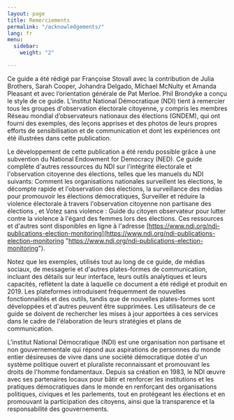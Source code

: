 ```yaml
---
layout: page
title: Remerciements
permalink: "/acknowledgements/"
lang: fr
menu:
  sidebar:
    weight: "2"

---
```

Ce guide a été rédigé par Françoise Stovall avec la contribution de Julia Brothers, Sarah Cooper, Johandra Delgado, Michael McNulty et Amanda Pleasant et avec l’orientation générale de Pat Merloe. Phil Brondyke a conçu le style de ce guide. L’institut National Démocratique (NDI) tient à remercier tous les groupes d'observation électorale citoyenne, y compris les membres Réseau mondial d’observateurs nationaux des élections (GNDEM), qui ont fourni des exemples, des leçons apprises et des photos de leurs propres efforts de sensibilisation et de communication et dont les expériences ont été illustrées dans cette publication.

Le développement de cette publication a été rendu possible grâce à une subvention du National Endowment for Democracy (NED). Ce guide complète d'autres ressources du NDI sur l'intégrité électorale et l'observation citoyenne des élections, telles que les manuels du NDI suivants: Comment les organisations nationales surveillent les élections, le décompte rapide et l'observation des élections, la surveillance des médias pour promouvoir les élections démocratiques, Surveiller et réduire la violence électorale à travers l'observation citoyenne non partisane des élections , et Votez sans violence : Guide du citoyen observateur pour lutter contre la violence à l'égard des femmes lors des élections. Ces ressources et d'autres sont disponibles en ligne à l'adresse [https://www.ndi.org/ndi-publications-election-monitoring](https://www.ndi.org/ndi-publications-election-monitoring "https://www.ndi.org/ndi-publications-election-monitoring").

Notez que les exemples, utilisés tout au long de ce guide, de médias sociaux, de messagerie et d'autres plates-formes de communication, incluant des détails sur leur interface, leurs outils analytiques et leurs capacités, reflètent la date à laquelle ce document a été rédigé et produit en 2019. Les plateformes introduisent fréquemment de nouvelles fonctionnalités et des outils, tandis que de nouvelles plates-formes sont développées et d'autres peuvent être supprimées. Les utilisateurs de ce guide se doivent de rechercher les mises à jour apportées à ces services dans le cadre de l'élaboration de leurs stratégies et plans de communication.

L’institut National Démocratique (NDI) est une organisation non partisane et non gouvernementale qui répond aux aspirations de personnes du monde entier désireuses de vivre dans une société démocratique dotée d'un système politique ouvert et pluraliste reconnaissant et promouvant les droits de l'homme fondamentaux. Depuis sa création en 1983, le NDI œuvre avec ses partenaires locaux pour bâtir et renforcer les institutions et les pratiques démocratiques dans le monde en renforçant des organisations politiques, civiques et les parlements, tout en protégeant les élections et en promouvant la participation des citoyens, ainsi que la transparence et la responsabilité des gouvernements.